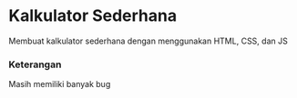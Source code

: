 # Kalkulator Sederhana

Membuat kalkulator sederhana dengan menggunakan HTML, CSS, dan JS

### Keterangan
Masih memiliki banyak bug
